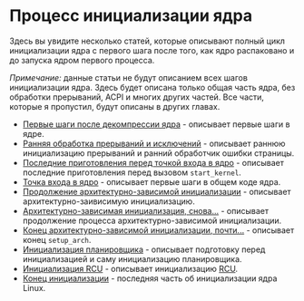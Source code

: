 # Процесс инициализации ядра

Здесь вы увидите несколько статей, которые описывают полный цикл инициализации ядра с первого шага после того, как ядро распаковано и до запуска ядром первого процесса.

*Примечание:* данные статьи не будут описанием всех шагов инициализации ядра. Здесь будет описана только общая часть ядра, без обработки прерываний, ACPI и многих других частей. Все части, которые я пропустил, будут описаны в других главах.

* [Первые шаги после декомпрессии ядра](linux-initialization-1.md) - описывает первые шаги в ядре.
* [Ранняя обработка прерываний и исключений](linux-initialization-2.md) - описывает раннюю инициализацию прерываний и ранний обработчик ошибки страницы.
* [Последние приготовления перед точкой входа в ядро](linux-initialization-3.md) - описывает последние приготовления перед вызовом `start_kernel`.
* [Точка входа в ядро](linux-initialization-4.md) - описывает первые шаги в общем коде ядра.
* [Продолжение архитектурно-зависимой инициализации](linux-initialization-5.md) - описывает архитектурно-заивисимую инициализацию.
* [Архитектурно-зависимая инициализация, снова...](linux-initialization-6.md) - описывает продолжение процесса архитектурно-зависимой инициализации.
* [Конец архитектурно-зависимой инициализации, почти...](linux-initialization-7.md) - описывает конец `setup_arch`.
* [Инициализация планировщика](inux-initialization-8.md) - описывает подготовку перед инициализацией и саму инициализацию планировщика.
* [Инициализация RCU](linux-initialization-9.md) - описывает инициализацию [RCU](http://en.wikipedia.org/wiki/Read-copy-update).
* [Конец инициализации](linux-initialization-10.md) - последняя часть об инициализации ядра Linux.
